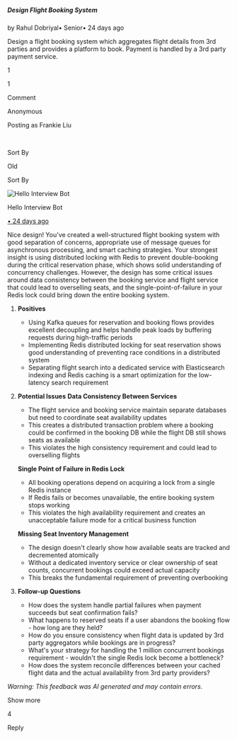 ##### Design Flight Booking System

by Rahul Dobriyal• Senior• 24 days ago

Design a flight booking system which aggregates flight details from 3rd parties and provides a platform to book. Payment is handled by a 3rd party payment service.

1

1

Comment

Anonymous

Posting as Frankie Liu

​

Sort By

Old

Sort By

![Hello Interview Bot](https://hellointerview-files.s3.us-west-2.amazonaws.com/public-media/hilogo.jpg)

Hello Interview Bot

[• 24 days ago](https://www.hellointerview.com/community/submissions/cmdupjzto0b82ad070diamqux#comment-cmdupke140019ad3ac1gw3qyx)

Nice design! You've created a well-structured flight booking system with good separation of concerns, appropriate use of message queues for asynchronous processing, and smart caching strategies. Your strongest insight is using distributed locking with Redis to prevent double-booking during the critical reservation phase, which shows solid understanding of concurrency challenges. However, the design has some critical issues around data consistency between the booking service and flight service that could lead to overselling seats, and the single-point-of-failure in your Redis lock could bring down the entire booking system.

1.  **Positives**
    
    -   Using Kafka queues for reservation and booking flows provides excellent decoupling and helps handle peak loads by buffering requests during high-traffic periods
    -   Implementing Redis distributed locking for seat reservation shows good understanding of preventing race conditions in a distributed system
    -   Separating flight search into a dedicated service with Elasticsearch indexing and Redis caching is a smart optimization for the low-latency search requirement
2.  **Potential Issues** **Data Consistency Between Services**
    
    -   The flight service and booking service maintain separate databases but need to coordinate seat availability updates
    -   This creates a distributed transaction problem where a booking could be confirmed in the booking DB while the flight DB still shows seats as available
    -   This violates the high consistency requirement and could lead to overselling flights
    
    **Single Point of Failure in Redis Lock**
    
    -   All booking operations depend on acquiring a lock from a single Redis instance
    -   If Redis fails or becomes unavailable, the entire booking system stops working
    -   This violates the high availability requirement and creates an unacceptable failure mode for a critical business function
    
    **Missing Seat Inventory Management**
    
    -   The design doesn't clearly show how available seats are tracked and decremented atomically
    -   Without a dedicated inventory service or clear ownership of seat counts, concurrent bookings could exceed actual capacity
    -   This breaks the fundamental requirement of preventing overbooking
3.  **Follow-up Questions**
    
    -   How does the system handle partial failures when payment succeeds but seat confirmation fails?
    -   What happens to reserved seats if a user abandons the booking flow - how long are they held?
    -   How do you ensure consistency when flight data is updated by 3rd party aggregators while bookings are in progress?
    -   What's your strategy for handling the 1 million concurrent bookings requirement - wouldn't the single Redis lock become a bottleneck?
    -   How does the system reconcile differences between your cached flight data and the actual availability from 3rd party providers?

_Warning: This feedback was AI generated and may contain errors._

Show more

4

Reply